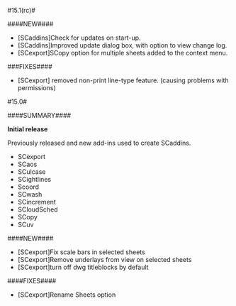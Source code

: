 #15.1(rc)#

####NEW####

- [SCaddins]Check for updates on start-up.
- [SCaddins]Improved update dialog box, with option to view change log.
- [SCexport]SCopy option for multiple sheets added to the context menu.

###FIXES####

- [SCexport] removed non-print line-type feature. (causing problems with permissions)

#15.0#

####SUMMARY####

**Initial release**

Previously released and new add-ins used to create SCaddins.

- SCexport
- SCaos
- SCulcase
- SCightlines
- Scoord
- SCwash
- SCincrement
- SCloudSched
- SCopy
- SCuv
	
####NEW####

 - [SCexport]Fix scale bars in selected sheets
 - [SCexport]Remove underlays from view on selected sheets
 - [SCexport]turn off dwg titleblocks by default

####FIXES####

 - [SCexport]Rename Sheets option
